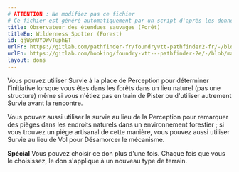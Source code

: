 ```yaml
---
# ATTENTION : Ne modifiez pas ce fichier
# Ce fichier est généré automatiquement par un script d'après les données du module Foundry VTT officiel et de sa traduction
title: Observateur des étendues sauvages (Forêt)
titleEn: Wilderness Spotter (Forest)
id: gjWpnUYOWvTuphET
urlFr: https://gitlab.com/pathfinder-fr/foundryvtt-pathfinder2-fr/-/blob/master/data/feats/gjWpnUYOWvTuphET.htm
urlEn: https://gitlab.com/hooking/foundry-vtt---pathfinder-2e/-/blob/master/packs/data/feats.db/wilderness-spotter-forest.json
layout: dons
---
```

Vous pouvez utiliser Survie à la place de Perception pour déterminer l'initiative lorsque vous êtes dans les forêts dans un lieu naturel (pas une structure) même si vous n'étiez pas en train de Pister ou d'utiliser autrement Survie avant la rencontre.

Vous pouvez aussi utiliser la survie au lieu de la Perception pour remarquer des pièges dans les endroits naturels dans un environnement forestier ; si vous trouvez un piège artisanal de cette manière, vous pouvez aussi utiliser Survie au lieu de Vol pour Désamorcer le mécanisme.

**Spécial** Vous pouvez choisir ce don plus d'une fois. Chaque fois que vous le choisissez, le don s'applique à un nouveau type de terrain.
